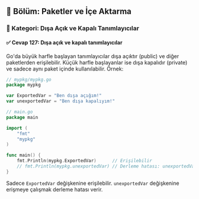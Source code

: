 ## 📘 Bölüm: Paketler ve İçe Aktarma  
### 🔹 Kategori: Dışa Açık ve Kapalı Tanımlayıcılar  
#### ✅ Cevap 127: Dışa açık ve kapalı tanımlayıcılar

Go'da büyük harfle başlayan tanımlayıcılar dışa açıktır (public) ve diğer paketlerden erişilebilir. Küçük harfle başlayanlar ise dışa kapalıdır (private) ve sadece aynı paket içinde kullanılabilir. Örnek:

```go
// mypkg/mypkg.go
package mypkg

var ExportedVar = "Ben dışa açığım!"
var unexportedVar = "Ben dışa kapalıyım!"
```

```go
// main.go
package main

import (
    "fmt"
    "mypkg"
)

func main() {
    fmt.Println(mypkg.ExportedVar)      // Erişilebilir
    // fmt.Println(mypkg.unexportedVar) // Derleme hatası: unexportedVar erişilemez
}
```

Sadece `ExportedVar` değişkenine erişilebilir. `unexportedVar` değişkenine erişmeye çalışmak derleme hatası verir.
